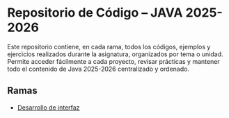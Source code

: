 # Repositorio de Código – JAVA 2025-2026

Este repositorio contiene, en cada rama, todos los códigos, ejemplos y ejercicios realizados durante la asignatura, organizados por tema o unidad.  
Permite acceder fácilmente a cada proyecto, revisar prácticas y mantener todo el contenido de Java 2025-2026 centralizado y ordenado.

## Ramas

- [Desarrollo de interfaz](https://github.com/nataliagamezbarea/JAVA-2025-2026/tree/Desarrollo-de-interfaz)
